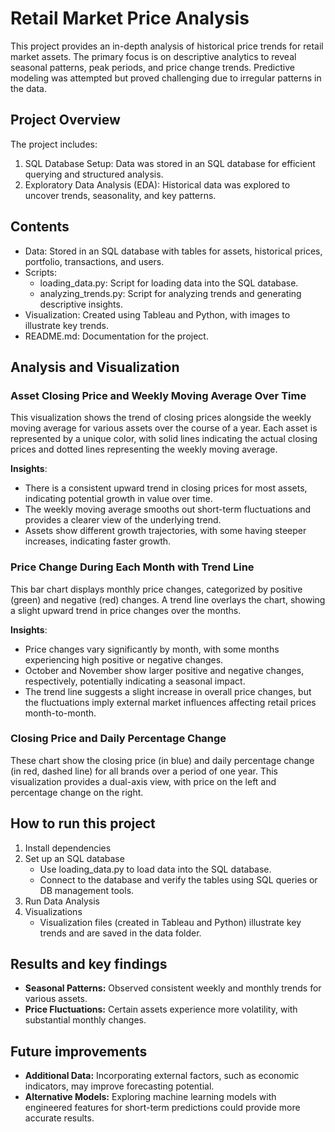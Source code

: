 # Retail Market Price Analysis
This project provides an in-depth analysis of historical price trends for retail market assets. The primary focus is on descriptive analytics to reveal seasonal patterns, peak periods, and price change trends. Predictive modeling was attempted but proved challenging due to irregular patterns in the data.

## Project Overview
The project includes:
1. SQL Database Setup: Data was stored in an SQL database for efficient querying and structured analysis.
2. Exploratory Data Analysis (EDA): Historical data was explored to uncover trends, seasonality, and key patterns.

## Contents 
- Data: Stored in an SQL database with tables for assets, historical prices, portfolio, transactions, and users.
- Scripts:
  - loading_data.py: Script for loading data into the SQL database.
  - analyzing_trends.py: Script for analyzing trends and generating descriptive insights.
- Visualization: Created using Tableau and Python, with images to illustrate key trends.
- README.md: Documentation for the project.

## Analysis and Visualization
### Asset Closing Price and Weekly Moving Average Over Time
This visualization shows the trend of closing prices alongside the weekly moving average for various assets over the course of a year. Each asset is represented by a unique color, with solid lines indicating the actual closing prices and dotted lines representing the weekly moving average.

**Insights**:
- There is a consistent upward trend in closing prices for most assets, indicating potential growth in value over time.
- The weekly moving average smooths out short-term fluctuations and provides a clearer view of the underlying trend.
- Assets show different growth trajectories, with some having steeper increases, indicating faster growth.

### Price Change During Each Month with Trend Line
This bar chart displays monthly price changes, categorized by positive (green) and negative (red) changes. A trend line overlays the chart, showing a slight upward trend in price changes over the months.

**Insights**:
- Price changes vary significantly by month, with some months experiencing high positive or negative changes.
- October and November show larger positive and negative changes, respectively, potentially indicating a seasonal impact.
- The trend line suggests a slight increase in overall price changes, but the fluctuations imply external market influences affecting retail prices month-to-month.

### Closing Price and Daily Percentage Change
These chart show the closing price (in blue) and daily percentage change (in red, dashed line) for all brands over a period of one year. This visualization provides a dual-axis view, with price on the left and percentage change on the right.

## How to run this project
1. Install dependencies
2. Set up an SQL database
   - Use loading_data.py to load data into the SQL database.
   - Connect to the database and verify the tables using SQL queries or DB management tools.
3. Run Data Analysis
4. Visualizations
   - Visualization files (created in Tableau and Python) illustrate key trends and are saved in the data folder.

## Results and key findings
- **Seasonal Patterns:** Observed consistent weekly and monthly trends for various assets.
- **Price Fluctuations:** Certain assets experience more volatility, with substantial monthly changes.

## Future improvements
- **Additional Data:** Incorporating external factors, such as economic indicators, may improve forecasting potential.
- **Alternative Models:** Exploring machine learning models with engineered features for short-term predictions could provide more accurate results.

